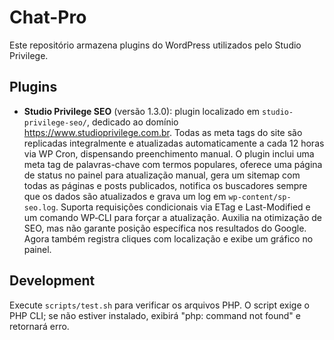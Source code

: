 # Chat-Pro

Este repositório armazena plugins do WordPress utilizados pelo Studio Privilege.

## Plugins

 - **Studio Privilege SEO** (versão 1.3.0): plugin localizado em `studio-privilege-seo/`, dedicado ao domínio https://www.studioprivilege.com.br. Todas as meta tags do site são replicadas integralmente e atualizadas automaticamente a cada 12 horas via WP&nbsp;Cron, dispensando preenchimento manual. O plugin inclui uma meta tag de palavras-chave com termos populares, oferece uma página de status no painel para atualização manual, gera um sitemap com todas as páginas e posts publicados, notifica os buscadores sempre que os dados são atualizados e grava um log em `wp-content/sp-seo.log`. Suporta requisições condicionais via ETag e Last-Modified e um comando WP‑CLI para forçar a atualização. Auxilia na otimização de SEO, mas não garante posição específica nos resultados do Google.
 Agora também registra cliques com localização e exibe um gráfico no painel.
## Development

Execute `scripts/test.sh` para verificar os arquivos PHP. O script exige o PHP
CLI; se não estiver instalado, exibirá "php: command not found" e retornará
erro.

